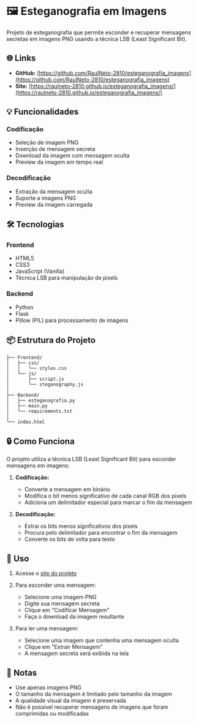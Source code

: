 # 🖼️ Esteganografia em Imagens

Projeto de esteganografia que permite esconder e recuperar mensagens secretas em imagens PNG usando a técnica LSB (Least Significant Bit).

## 🌐 Links

- **GitHub:** [https://github.com/RaulNeto-2810/esteganografia_imagens](https://github.com/RaulNeto-2810/esteganografia_imagens)
- **Site:** [https://raulneto-2810.github.io/esteganografia_imagens/](https://raulneto-2810.github.io/esteganografia_imagens/)

## 💡 Funcionalidades

### Codificação
- Seleção de imagem PNG
- Inserção de mensagem secreta
- Download da imagem com mensagem oculta
- Preview da imagem em tempo real

### Decodificação
- Extração da mensagem oculta
- Suporte a imagens PNG
- Preview da imagem carregada

## 🛠️ Tecnologias

### Frontend
- HTML5
- CSS3
- JavaScript (Vanilla)
- Técnica LSB para manipulação de pixels

### Backend
- Python
- Flask
- Pillow (PIL) para processamento de imagens

## 📦 Estrutura do Projeto

```
├── Frontend/
│   ├── css/
│   │   └── styles.css
│   └── js/
│       ├── script.js
│       └── steganography.js
│
├── Backend/
│   ├── esteganografia.py
│   ├── main.py
│   └── requirements.txt
│
└── index.html
```

## 🔒 Como Funciona

O projeto utiliza a técnica LSB (Least Significant Bit) para esconder mensagens em imagens:

1. **Codificação:**
   - Converte a mensagem em binário
   - Modifica o bit menos significativo de cada canal RGB dos pixels
   - Adiciona um delimitador especial para marcar o fim da mensagem

2. **Decodificação:**
   - Extrai os bits menos significativos dos pixels
   - Procura pelo delimitador para encontrar o fim da mensagem
   - Converte os bits de volta para texto

## 🚀 Uso

1. Acesse o [site do projeto](https://raulneto-2810.github.io/esteganografia_imagens/)
2. Para esconder uma mensagem:
   - Selecione uma imagem PNG
   - Digite sua mensagem secreta
   - Clique em "Codificar Mensagem"
   - Faça o download da imagem resultante

3. Para ler uma mensagem:
   - Selecione uma imagem que contenha uma mensagem oculta
   - Clique em "Extrair Mensagem"
   - A mensagem secreta será exibida na tela

## 📝 Notas

- Use apenas imagens PNG
- O tamanho da mensagem é limitado pelo tamanho da imagem
- A qualidade visual da imagem é preservada
- Não é possível recuperar mensagens de imagens que foram comprimidas ou modificadas